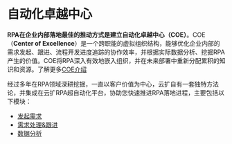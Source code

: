 # 自动化卓越中心


**RPA在企业内部落地最佳的推动方式是建立自动化卓越中心（COE）**。COE（**Center of Excellence**）是一个跨职能的虚拟组织结构，能够优化企业内部的需求发起、跟进、流程开发进度追踪的协作效率，并根据实际数据分析、挖掘RPA产生的价值。COE将RPA深入有效地嵌入组织，并在未来部署中重新分配累积的知识和资源。了解更多[COE介绍](../../../COE/coe.md)

经过多年在RPA领域深耕挖掘，一直以客户价值为中心，云扩自有一套独特方法论，并集成在云扩RPA超自动化平台，协助您快速推进RPA落地进程，主要包括以下模块：
- [发起需求](CreateRequest.md)
- [需求处理&跟进](ToDoRequests.md)
- [数据分析](DataStatistics.md)